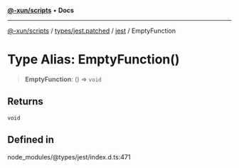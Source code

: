 [**@-xun/scripts**](../../../../../README.md) • **Docs**

***

[@-xun/scripts](../../../../../README.md) / [types/jest.patched](../../../README.md) / [jest](../README.md) / EmptyFunction

# Type Alias: EmptyFunction()

> **EmptyFunction**: () => `void`

## Returns

`void`

## Defined in

node\_modules/@types/jest/index.d.ts:471
